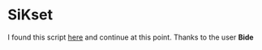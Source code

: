 # SiKset

I found this script [here](https://community.emlid.com/t/sikset-py-a-python-script-to-easily-control-your-rfd900-3dr-radio-from-the-command-line/3654) and continue at this point. Thanks to the user <b>Bide</b>
